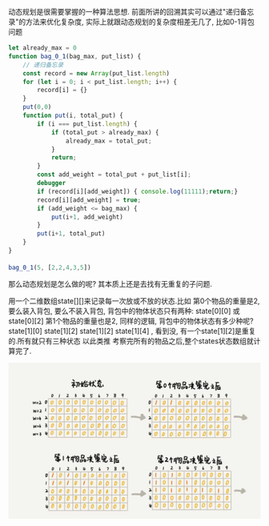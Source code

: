 动态规划是很需要掌握的一种算法思想. 前面所讲的回溯其实可以通过"递归备忘录"的方法来优化复杂度, 实际上就跟动态规划的复杂度相差无几了, 比如0-1背包问题

```js
let already_max = 0
function bag_0_1(bag_max, put_list) {
    // 递归备忘录
    const record = new Array(put_list.length)
    for (let i = 0; i < put_list.length; i++) {
        record[i] = {}
    }
    put(0,0)
    function put(i, total_put) {
        if (i === put_list.length) {
            if (total_put > already_max) {
                already_max = total_put;
            }
            return;
        }
        const add_weight = total_put + put_list[i];
        debugger
        if (record[i][add_weight]) { console.log(11111);return;}
        record[i][add_weight] = true;
        if (add_weight <= bag_max) {
            put(i+1, add_weight)
        }
        put(i+1, total_put)
    }
}

bag_0_1(5, [2,2,4,3,5])
```

那么动态规划是怎么做的呢? 其本质上还是去找有无重复的子问题.

用一个二维数组state[][]来记录每一次放或不放的状态.比如
第0个物品的重量是2, 要么装入背包, 要么不装入背包, 背包中的物体状态只有两种: state[0][0] 或state[0][2]
第1个物品的重量也是2, 同样的逻辑, 背包中的物体状态有多少种呢? state[1][0] state[1][2] state[1][2] state[1][4] , 看到没, 有一个state[1][2]是重复的.所有就只有三种状态
以此类推 考察完所有的物品之后,整个states状态数组就计算完了.

![](/img/dynamic_plan.jpg)

 